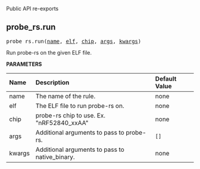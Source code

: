 <!-- Generated with Stardoc: http://skydoc.bazel.build -->

Public API re-exports

<a id="probe_rs.run"></a>

## probe_rs.run

<pre>
probe_rs.run(<a href="#probe_rs.run-name">name</a>, <a href="#probe_rs.run-elf">elf</a>, <a href="#probe_rs.run-chip">chip</a>, <a href="#probe_rs.run-args">args</a>, <a href="#probe_rs.run-kwargs">kwargs</a>)
</pre>

Run probe-rs on the given ELF file.

**PARAMETERS**


| Name  | Description | Default Value |
| :------------- | :------------- | :------------- |
| <a id="probe_rs.run-name"></a>name |  The name of the rule.   |  none |
| <a id="probe_rs.run-elf"></a>elf |  The ELF file to run probe-rs on.   |  none |
| <a id="probe_rs.run-chip"></a>chip |  probe-rs chip to use. Ex. "nRF52840_xxAA"   |  none |
| <a id="probe_rs.run-args"></a>args |  Additional arguments to pass to probe-rs.   |  <code>[]</code> |
| <a id="probe_rs.run-kwargs"></a>kwargs |  Additional arguments to pass to native_binary.   |  none |


